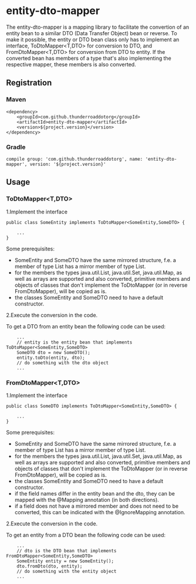 # entity-dto-mapper

The entity-dto-mapper is a mapping library to facilitate the convertion of an 
entity bean to a similar DTO (Data Transfer Object) bean or reverse.
To make it possible, the entity or DTO bean class only has to implement an 
interface, ToDtoMapper<T,DTO> for conversion to DTO, and FromDtoMapper<T,DTO> 
for conversion from DTO to entity.
If the converted bean has members of a type that's also implementing the 
respective mapper, these members is also converted. 

## Registration

### Maven
```
<dependency>
    <groupId>com.github.thunderroaddotorg</groupId>
    <artifactId>entity-dto-mapper</artifactId>
    <version>${project.version}</version>
</dependency>
```
### Gradle
```
compile group: 'com.github.thunderroaddotorg', name: 'entity-dto-mapper', version: '${project.version}'
```

## Usage

### ToDtoMapper<T,DTO>

1.Implement the interface
```
public class SomeEntity implements ToDtoMapper<SomeEntity,SomeDTO> {
    
    ...
}
```
Some prerequisites:
  * SomeEntity and SomeDTO have the same mirrored structure, f.e. a member of type List<SomeOtherClass> has a mirror member of type List<SomeOtherDTO>.
  * for the members the types java.util.List, java.util.Set, java.util.Map, as well as arrays are supported and also converted, primitive members and objects of classes that don't implement the ToDtoMapper (or in reverse FromDtoMapper), will be copied as is.
  * the classes SomeEntity and SomeDTO need to have a default constructor.

2.Execute the conversion in the code. 

To get a DTO from an entity bean the following code can be used:
```
    ...
    // entity is the entity bean that implements ToDtoMapper<SomeEntity,SomeDTO>
    SomeDTO dto = new SomeDTO();
    entity.toDto(entity, dto);
    // do something with the dto object
    ...
```

### FromDtoMapper<T,DTO>

1.Implement the interface
```
public class SomeDTO implements ToDtoMapper<SomeEntity,SomeDTO> {
    
    ...
}
```
Some prerequisites:
  * SomeEntity and SomeDTO have the same mirrored structure, f.e. a member of type List<SomeOtherClass> has a mirror member of type List<SomeOtherDTO>.
  * for the members the types java.util.List, java.util.Set, java.util.Map, as well as arrays are supported and also converted, primitive members and objects of classes that don't implement the ToDtoMapper (or in reverse FromDtoMapper), will be copied as is.
  * the classes SomeEntity and SomeDTO need to have a default constructor.
  * if the field names differ in the entity bean and the dto, they can be mapped with the @Mapping annotation (in both directions).
  * if a field does not have a mirrored member and does not need to be converted, this can be indicated with the @IgnoreMapping annotation.

2.Execute the conversion in the code. 

To get an entity from a DTO bean the following code can be used:
```
    ...
    // dto is the DTO bean that implements FromDtoMapper<SomeEntity,SomeDTO>
    SomeEntity entity = new SomeEntity();
    dto.fromDto(dto, entity);
    // do something with the entity object
    ...
```
